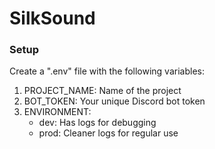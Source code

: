 # SilkSound
### Setup
Create a ".env" file with the following variables:
1. PROJECT_NAME: Name of the project
2. BOT_TOKEN: Your unique Discord bot token
3. ENVIRONMENT:
    - dev: Has logs for debugging
    - prod: Cleaner logs for regular use